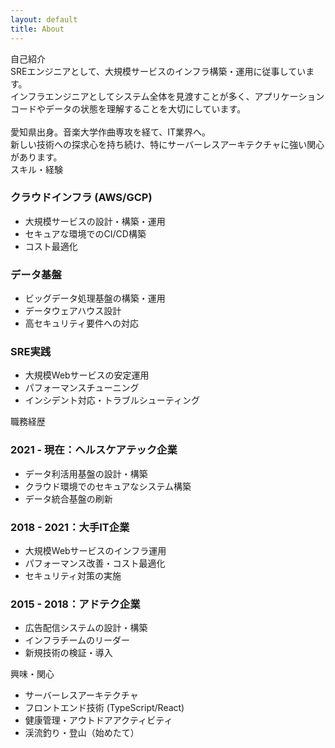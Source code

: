 ```yaml
---
layout: default
title: About
---
```


<div class="intro">自己紹介</div>

<div class="intro-description">
  SREエンジニアとして、大規模サービスのインフラ構築・運用に従事しています。<br />
  インフラエンジニアとしてシステム全体を見渡すことが多く、アプリケーションコードやデータの状態を理解することを大切にしています。<br />
  <br />
  愛知県出身。音楽大学作曲専攻を経て、IT業界へ。<br />
  新しい技術への探求心を持ち続け、特にサーバーレスアーキテクチャに強い関心があります。
</div>

<div class="intro">スキル・経験</div>

<div class="intro-description">
  <h3>クラウドインフラ (AWS/GCP)</h3>
  <ul>
    <li>大規模サービスの設計・構築・運用</li>
    <li>セキュアな環境でのCI/CD構築</li>
    <li>コスト最適化</li>
  </ul>

  <h3>データ基盤</h3>
  <ul>
    <li>ビッグデータ処理基盤の構築・運用</li>
    <li>データウェアハウス設計</li>
    <li>高セキュリティ要件への対応</li>
  </ul>

  <h3>SRE実践</h3>
  <ul>
    <li>大規模Webサービスの安定運用</li>
    <li>パフォーマンスチューニング</li>
    <li>インシデント対応・トラブルシューティング</li>
  </ul>
</div>

<div class="intro">職務経歴</div>

<div class="intro-description">
  <h3>2021 - 現在：ヘルスケアテック企業</h3>
  <ul>
    <li>データ利活用基盤の設計・構築</li>
    <li>クラウド環境でのセキュアなシステム構築</li>
    <li>データ統合基盤の刷新</li>
  </ul>

  <h3>2018 - 2021：大手IT企業</h3>
  <ul>
    <li>大規模Webサービスのインフラ運用</li>
    <li>パフォーマンス改善・コスト最適化</li>
    <li>セキュリティ対策の実施</li>
  </ul>

  <h3>2015 - 2018：アドテク企業</h3>
  <ul>
    <li>広告配信システムの設計・構築</li>
    <li>インフラチームのリーダー</li>
    <li>新規技術の検証・導入</li>
  </ul>
</div>

<div class="intro">興味・関心</div>

<div class="intro-description">
  <ul>
    <li>サーバーレスアーキテクチャ</li>
    <li>フロントエンド技術 (TypeScript/React)</li>
    <li>健康管理・アウトドアアクティビティ</li>
    <li>渓流釣り・登山（始めたて）</li>
  </ul>
</div>
